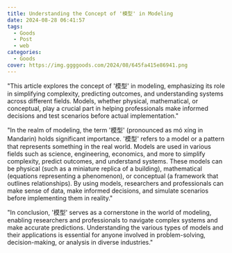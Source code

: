 ```yaml
---
title: Understanding the Concept of '模型' in Modeling
date: 2024-08-28 06:41:57
tags:
  - Goods
  - Post
  - web
categories:
  - Goods
cover: https://img.ggggoods.com/2024/08/645fa415e86941.png
---
```


"This article explores the concept of '模型' in modeling, emphasizing its role in simplifying complexity, predicting outcomes, and understanding systems across different fields. Models, whether physical, mathematical, or conceptual, play a crucial part in helping professionals make informed decisions and test scenarios before actual implementation."

"In the realm of modeling, the term '模型' (pronounced as mó xíng in Mandarin) holds significant importance. '模型' refers to a model or a pattern that represents something in the real world. Models are used in various fields such as science, engineering, economics, and more to simplify complexity, predict outcomes, and understand systems. These models can be physical (such as a miniature replica of a building), mathematical (equations representing a phenomenon), or conceptual (a framework that outlines relationships). By using models, researchers and professionals can make sense of data, make informed decisions, and simulate scenarios before implementing them in reality."

"In conclusion, '模型' serves as a cornerstone in the world of modeling, enabling researchers and professionals to navigate complex systems and make accurate predictions. Understanding the various types of models and their applications is essential for anyone involved in problem-solving, decision-making, or analysis in diverse industries."
